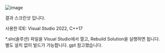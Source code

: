 ![image](https://github.com/user-attachments/assets/fbb11b47-410e-46ea-b3fa-f8bbb8e903a5)

결과 스크린샷 입니다.

사용한 IDE: Visual Studio 2022, C++17

*.sln(솔루션) 파일을 Visual Studio에서 열고, Rebuild Solution을 실행하면 됩니다.
별도 설치 없이 빌드가 가능합니다.
gpt 참고했습니다.
